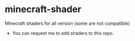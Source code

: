 # minecraft-shader
Minecraft shaders for all version (some are not compatible)

- You can request me to add shaders to this repo.
